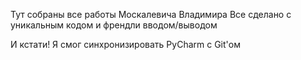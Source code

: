Тут собраны все работы Москалевича Владимира
Все сделано с уникальным кодом и френдли вводом/выводом

И кстати! Я смог синхронизировать PyCharm с Git'ом
